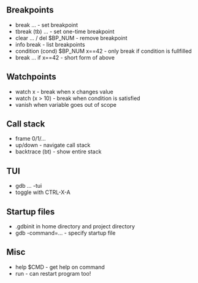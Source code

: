 ## Breakpoints
* break ... - set breakpoint
* tbreak (tb) ... - set one-time breakpoint
* clear ... / del $BP_NUM - remove breakpoint
* info break - list breakpoints
* condition (cond) $BP_NUM x==42 - only break if condition is fullfilled
* break ... if x==42 - short form of above

## Watchpoints
* watch x - break when x changes value
* watch (x > 10) - break when condition is satisfied
* vanish when variable goes out of scope

## Call stack
* frame 0/1/...
* up/down - navigate call stack
* backtrace (bt) - show entire stack

## TUI
* gdb ... -tui
* toggle with CTRL-X-A

## Startup files
* .gdbinit in home directory and project directory
* gdb -command=... - specify startup file

## Misc
* help $CMD - get help on command
* run - can restart program too!
